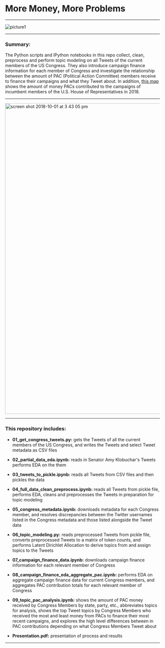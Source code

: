 # More Money, More Problems
---

![picture1](https://user-images.githubusercontent.com/25728710/47862500-a28c3f80-ddcb-11e8-86dc-392b5ee5a2a9.png)

---

### Summary:

The Python scripts and IPython notebooks in this repo collect, clean, preprocess and perform topic modeling on all Tweets of the current members of the US Congress. They also introduce campaign finance information for each member of Congress and investigate the relationship between the amount of PAC (Political Action Committee) members receive to finance their campaigns and what they Tweet about. In addition, [this map](https://datawrapper.dwcdn.net/h4cuM/4/) shows the amount of money PACs contributed to the campaigns of incumbent members of the U.S. House of Representatives in 2018.

---

<img width="1007" alt="screen shot 2018-10-01 at 3 43 05 pm" src="https://user-images.githubusercontent.com/25728710/46312190-59f62200-c592-11e8-9aaf-c65d65c72646.png">

---

### This repository includes:

* __01_get_congress_tweets.py:__ gets the Tweets of all the current members of the US Congress, and writes the Tweets and select Tweet metadata as CSV files

* __02_partial_data_eda.ipynb:__ reads in Senator Amy Klobuchar's Tweets performs EDA on the them

* __03_tweets_to_pickle.ipynb:__ reads all Tweets from CSV files and then pickles the data

* __04_full_data_clean_preprocess.ipynb:__ reads all Tweets from pickle file, performs EDA, cleans and preprocesses the Tweets in preparation for topic modeling

* __05_congress_metadata.ipynb:__ downloads metadata for each Congress member, and resolves discrepancies between the Twitter usernames listed in the Congress metadata and those listed alongside the Tweet data

* __06_topic_modeling.py:__ reads preprocessed Tweets from pickle file, converts preprocessed Tweets to a matrix of token counts, and performs Latent Dirichlet Allocation to derive topics from and assign topics to the Tweets

* __07_campaign_finance_data.ipynb:__ downloads campaign finance information for each relevant member of Congress

* __08_campaign_finance_eda_aggregate_pac.ipynb:__ performs EDA on aggregate campaign finance data for current Congress members, and aggregates PAC contribution totals for each relevant member of Congress

* __09_topic_pac_analysis.ipynb:__ shows the amount of PAC money received by Congress Members by state, party, etc., abbreviates topics for analysis, shows the top Tweet topics by Congress Members who received the most and least money from PACs to finance their most recent campaigns, and explores the high level differences between in PAC contributions depending on what Congress Members Tweet about

* __Presentation.pdf:__ presentation of process and results

---
